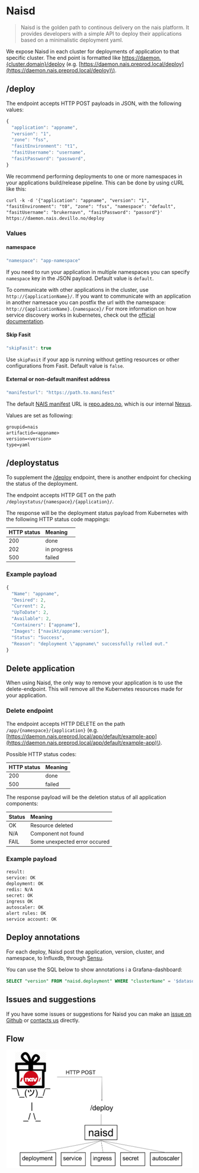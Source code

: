 # Naisd

> Naisd is the golden path to continous delivery on the nais platform. It provides developers with a simple API to deploy their applications based on a minimalistic deployment yaml.

We expose Naisd in each cluster for deployments of application to that specific cluster. The end point is formatted like [https://daemon.{cluster.domain}/deploy](https://daemon.{cluster.domain}/deploy) \(e.g. [https://daemon.nais.preprod.local/deploy](https://daemon.nais.preprod.local/deploy)\).

## /deploy

The endpoint accepts HTTP POST payloads in JSON, with the following values:

```javascript
{
  "application": "appname",
  "version": "1",
  "zone": "fss",
  "fasitEnvironment": "t1",
  "fasitUsername": "username",
  "fasitPassword": "password",
}
```

We recommend performing deployments to one or more namespaces in your applications build/release pipeline. This can be done by using cURL like this:

```text
curl -k -d '{"application": "appname", "version": "1", "fasitEnvironment": "t0", "zone": "fss", "namespace": "default", "fasitUsername": "brukernavn", "fasitPassword": "passord"}' https://daemon.nais.devillo.no/deploy
```

### Values

#### namespace

```javascript
"namespace": "app-namespace"
```

If you need to run your application in multiple namespaces you can specify `namespace` key in the JSON payload. Default value is `default`.

To communicate with other applications in the cluster, use `http://{applicationName}/`. If you want to communicate with an application in another namesace you can postfix the url with the namespace: `http://{applicationName}.{namespace}/` For more information on how service discovery works in kubernetes, check out the [official documentation](https://kubernetes.io/docs/concepts/services-networking/dns-pod-service/).

#### Skip Fasit

```javascript
"skipFasit": true
```

Use `skipFasit` if your app is running without getting resources or other configurations from Fasit. Default value is `false`.

#### External or non-default manifest address

```javascript
"manifesturl": "https://path.to.manifest"
```

The default [NAIS manifest](https://github.com/nais/doc/tree/8c67c55b42d6da64d90f83effa058ac58e70d79c/documentation/contracts/README.md#nais-manifest) URL is [repo.adeo.no](https://repo.adeo.no/), which is our internal [Nexus](https://github.com/nais/doc/tree/8c67c55b42d6da64d90f83effa058ac58e70d79c/nexus.md).

Values are set as following:

```text
groupid=nais
artifactid=<appname>
version=<version>
type=yaml
```

## /deploystatus

To supplement the [/deploy](naisd.md#deploy) endpoint, there is another endpoint for checking the status of the deployment.

The endpoint accepts HTTP GET on the path `/deploystatus/{namespace}/{application}/`.

The response will be the deployment status payload from Kubernetes with the following HTTP status code mappings:

| HTTP status | Meaning |
| :--- | :--- |
| 200 | done |
| 202 | in progress |
| 500 | failed |

### Example payload

```javascript
{
  "Name": "appname",
  "Desired": 2,
  "Current": 2,
  "UpToDate": 2,
  "Available": 2,
  "Containers": ["appname"],
  "Images": ["navikt/appname:version"],
  "Status": "Success",
  "Reason": "deployment \"appname\" successfully rolled out."
}
```

## Delete application

When using Naisd, the only way to remove your application is to use the delete-endpoint. This will remove all the Kubernetes resources made for your application.

### Delete endpoint

The endpoint accepts HTTP DELETE on the path `/app/{namespace}/{application}` \(e.g. [https://daemon.nais.preprod.local/app/default/example-app](https://daemon.nais.preprod.local/app/default/example-app)\).

Possible HTTP status codes:

| HTTP status | Meaning |
| :--- | :--- |
| 200 | done |
| 500 | failed |

The response payload will be the deletion status of all application components:

| Status | Meaning |
| :--- | :--- |
| OK | Resource deleted |
| N/A | Component not found |
| FAIL | Some unexpected error occured |

### Example payload

```text
result:
service: OK
deployment: OK
redis: N/A
secret: OK
ingress OK
autoscaler: OK
alert rules: OK
service account: OK
```

## Deploy annotations

For each deploy, Naisd post the application, version, cluster, and namespace, to Influxdb, through [Sensu](https://github.com/nais/doc/tree/8c67c55b42d6da64d90f83effa058ac58e70d79c/metrics/metrics.md#push-metrics).

You can use the SQL below to show annotations i a Grafana-dashboard:

```sql
SELECT "version" FROM "naisd.deployment" WHERE "clusterName" = '$datasource$' AND "application" =~ /^$app$/ AND "namespace" =~ /^$namespace$/ AND $timeFilter
```

## Issues and suggestions

If you have some issues or suggestions for Naisd you can make an [issue on Github](https://github.com/nais/naisd/issues) or [contacts us](../../#contact-us) directly.

## Flow

![overview](../../.gitbook/assets/naisd_overview.png)

